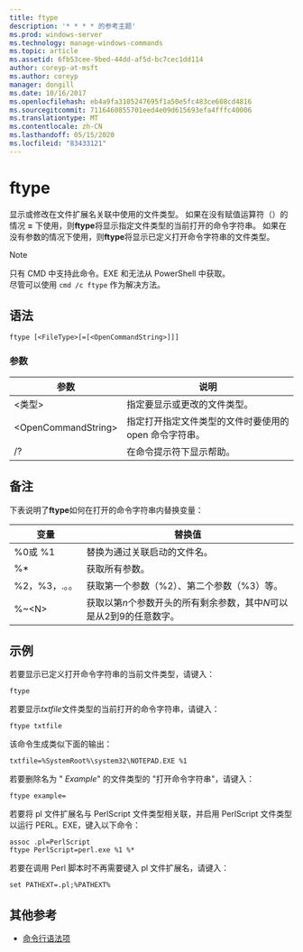```yaml
---
title: ftype
description: '* * * * 的参考主题'
ms.prod: windows-server
ms.technology: manage-windows-commands
ms.topic: article
ms.assetid: 6fb53cee-9bed-44dd-af5d-bc7cec1dd114
author: coreyp-at-msft
ms.author: coreyp
manager: dongill
ms.date: 10/16/2017
ms.openlocfilehash: eb4a9fa3105247695f1a50e5fc483ce608cd4816
ms.sourcegitcommit: 7116460855701eed4e09d615693efa4fffc40006
ms.translationtype: MT
ms.contentlocale: zh-CN
ms.lasthandoff: 05/15/2020
ms.locfileid: "83433121"
---
```

# <a name="ftype"></a>ftype



显示或修改在文件扩展名关联中使用的文件类型。 如果在没有赋值运算符（）的情况 **=** 下使用，则**ftype**将显示指定文件类型的当前打开的命令字符串。 如果在没有参数的情况下使用，则**ftype**将显示已定义打开命令字符串的文件类型。

> [!NOTE]
> 只有 CMD 中支持此命令。EXE 和无法从 PowerShell 中获取。  
> 尽管可以使用 `cmd /c ftype` 作为解决方法。


## <a name="syntax"></a>语法

```
ftype [<FileType>[=[<OpenCommandString>]]]
```

### <a name="parameters"></a>参数

|参数|说明|
|---------|-----------|
|\<类型>|指定要显示或更改的文件类型。|
|\<OpenCommandString>|指定打开指定文件类型的文件时要使用的 open 命令字符串。|
|/?|在命令提示符下显示帮助。|

## <a name="remarks"></a>备注

下表说明了**ftype**如何在打开的命令字符串内替换变量：

|变量|替换值|
|--------|-----------------|
|%0或 %1|替换为通过关联启动的文件名。|
|%*|获取所有参数。|
|%2，%3，.。。|获取第一个参数（%2）、第二个参数（%3）等。|
|%~\<N>|获取以第*n*个参数开头的所有剩余参数，其中*N*可以是从2到9的任意数字。|

## <a name="examples"></a>示例

若要显示已定义打开命令字符串的当前文件类型，请键入：
```
ftype
```
若要显示*txtfile*文件类型的当前打开的命令字符串，请键入：
```
ftype txtfile
```
该命令生成类似下面的输出：
```
txtfile=%SystemRoot%\system32\NOTEPAD.EXE %1
```
若要删除名为 " *Example*" 的文件类型的 "打开命令字符串"，请键入：
```
ftype example=
```
若要将 pl 文件扩展名与 PerlScript 文件类型相关联，并启用 PerlScript 文件类型以运行 PERL。EXE，键入以下命令：
```
assoc .pl=PerlScript 
ftype PerlScript=perl.exe %1 %*
```
若要在调用 Perl 脚本时不再需要键入 pl 文件扩展名，请键入：
```
set PATHEXT=.pl;%PATHEXT%
```

## <a name="additional-references"></a>其他参考

- [命令行语法项](command-line-syntax-key.md)

